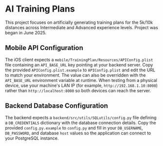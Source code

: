 # AI Training Plans
This project focuses on artificially generating training plans for the 5k/10k distances across Intermediate and Advanced experience levels. Project was began in June 2025.

## Mobile API Configuration

The iOS client expects a `mobile/TrainingPlan/Resources/APIConfig.plist` file
containing an `API_BASE_URL` key pointing at your backend server. Copy the
provided `APIConfig.plist.example` to `APIConfig.plist` and edit the URL to
match your environment. The value can also be overridden with the
`API_BASE_URL` environment variable at runtime. When testing from a physical
device, use your machine's LAN IP (for example,
`http://192.168.1.10:8000`) rather than `http://localhost:8000` so both devices
can reach the server.

## Backend Database Configuration

The backend expects a `backend/src/utils/SQLutils/config.py` file defining a
`DB_CREDENTIALS` dictionary with the database connection details. Copy the
provided `config.py.example` to `config.py` and fill in your `DB_USERNAME`,
`DB_PASSWORD`, and database `host` values so the application can connect to
your PostgreSQL instance.
